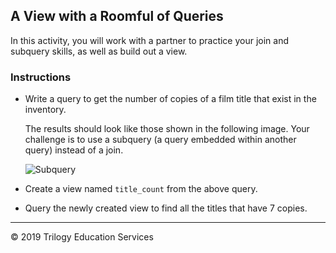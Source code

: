 ## A View with a Roomful of Queries

In this activity, you will work with a partner to practice your join and subquery skills, as well as build out a view.

### Instructions

* Write a query to get the number of copies of a film title that exist in the inventory. 

    The results should look like those shown in the following image. Your challenge is to use a subquery (a query embedded within another query) instead of a join.

  ![Subquery](../../Images/subquery.png)

* Create a view named `title_count` from the above query.

* Query the newly created view to find all the titles that have 7 copies.

---

© 2019 Trilogy Education Services
